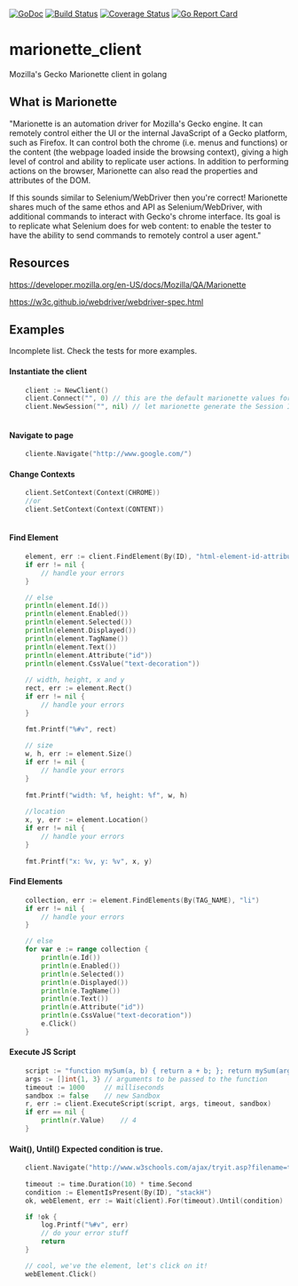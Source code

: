 [![GoDoc](https://godoc.org/github.com/njasm/marionette_client?status.svg)](https://godoc.org/github.com/njasm/marionette_client)
[![Build Status](https://travis-ci.org/njasm/marionette_client.svg?branch=master)](https://travis-ci.org/njasm/marionette_client)
[![Coverage Status](https://coveralls.io/repos/github/njasm/marionette_client/badge.svg?branch=master)](https://coveralls.io/github/njasm/marionette_client?branch=master)
[![Go Report Card](https://goreportcard.com/badge/github.com/njasm/marionette_client)](https://goreportcard.com/report/github.com/njasm/marionette_client)

# marionette_client
Mozilla's Gecko Marionette client in golang

## What is Marionette
"Marionette is an automation driver for Mozilla's Gecko engine. It can remotely control either the UI or the internal 
JavaScript of a Gecko platform, such as Firefox. It can control both the chrome (i.e. menus and functions) or the content 
(the webpage loaded inside the browsing context), giving a high level of control and ability to replicate user actions. 
In addition to performing actions on the browser, Marionette can also read the properties and attributes of the DOM.

If this sounds similar to Selenium/WebDriver then you're correct! Marionette shares much of the same ethos and API as 
Selenium/WebDriver, with additional commands to interact with Gecko's chrome interface. Its goal is to replicate what 
Selenium does for web content: to enable the tester to have the ability to send commands to remotely control a user agent." 

## Resources
https://developer.mozilla.org/en-US/docs/Mozilla/QA/Marionette 

https://w3c.github.io/webdriver/webdriver-spec.html

## Examples
Incomplete list. Check the tests for more examples.

#### Instantiate the client
```go
	client := NewClient()
	client.Connect("", 0) // this are the default marionette values for hostname, and port 
	client.NewSession("", nil) // let marionette generate the Session ID with it's default Capabilities
	
```

#### Navigate to page
```go
	cliente.Navigate("http://www.google.com/")
```

#### Change Contexts
```go
    client.SetContext(Context(CHROME))
    //or
	client.SetContext(Context(CONTENT))
	
```

#### Find Element
```go
	element, err := client.FindElement(By(ID), "html-element-id-attribute")
	if err != nil {
		// handle your errors
	}

    // else
	println(element.Id())
	println(element.Enabled())
	println(element.Selected())
	println(element.Displayed())
	println(element.TagName())
	println(element.Text())
	println(element.Attribute("id"))
	println(element.CssValue("text-decoration"))
	
	// width, height, x and y
	rect, err := element.Rect()
	if err != nil {
        // handle your errors
	}

	fmt.Printf("%#v", rect)
	
	// size
	w, h, err := element.Size()
	if err != nil {
		// handle your errors
	}
	
    fmt.Printf("width: %f, height: %f", w, h)
    
	//location
	x, y, err := element.Location()
	if err != nil {
	    // handle your errors
	}
	
	fmt.Printf("x: %v, y: %v", x, y)
```

#### Find Elements
```go
	collection, err := element.FindElements(By(TAG_NAME), "li")
	if err != nil {
		// handle your errors
	}

    // else
    for var e := range collection {
    	println(e.Id())
    	println(e.Enabled())
    	println(e.Selected())
    	println(e.Displayed())
    	println(e.TagName())
    	println(e.Text())
    	println(e.Attribute("id"))
    	println(e.CssValue("text-decoration"))
    	e.Click()
    }
```

#### Execute JS Script
```go
	script := "function mySum(a, b) { return a + b; }; return mySum(arguments[0], arguments[1]);"
	args := []int{1, 3} // arguments to be passed to the function
	timeout := 1000     // milliseconds
	sandbox := false    // new Sandbox
	r, err := client.ExecuteScript(script, args, timeout, sandbox)
	if err == nil {
	    println(r.Value)    // 4 
	}
```

#### Wait(), Until() Expected condition is true.
```go
	client.Navigate("http://www.w3schools.com/ajax/tryit.asp?filename=tryajax_get")
	
	timeout := time.Duration(10) * time.Second
	condition := ElementIsPresent(By(ID), "stackH")
	ok, webElement, err := Wait(client).For(timeout).Until(condition)

	if !ok {
		log.Printf("%#v", err)
		// do your error stuff
		return
	}

    // cool, we've the element, let's click on it!
	webElement.Click()
	
```
